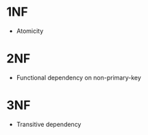 # 1NF

  - Atomicity

# 2NF

  - Functional dependency on non-primary-key

# 3NF

  - Transitive dependency